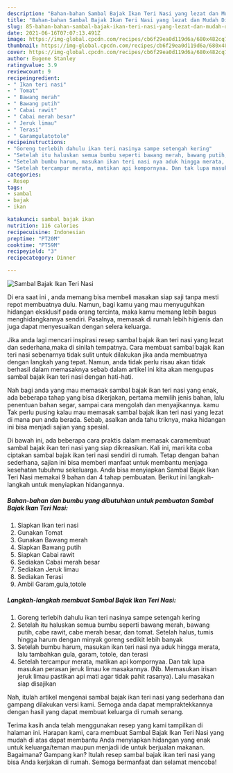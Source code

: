 ```yaml
---
description: "Bahan-bahan Sambal Bajak Ikan Teri Nasi yang lezat dan Mudah Dibuat"
title: "Bahan-bahan Sambal Bajak Ikan Teri Nasi yang lezat dan Mudah Dibuat"
slug: 85-bahan-bahan-sambal-bajak-ikan-teri-nasi-yang-lezat-dan-mudah-dibuat
date: 2021-06-16T07:07:13.491Z
image: https://img-global.cpcdn.com/recipes/cb6f29ea0d119d6a/680x482cq70/sambal-bajak-ikan-teri-nasi-foto-resep-utama.jpg
thumbnail: https://img-global.cpcdn.com/recipes/cb6f29ea0d119d6a/680x482cq70/sambal-bajak-ikan-teri-nasi-foto-resep-utama.jpg
cover: https://img-global.cpcdn.com/recipes/cb6f29ea0d119d6a/680x482cq70/sambal-bajak-ikan-teri-nasi-foto-resep-utama.jpg
author: Eugene Stanley
ratingvalue: 3.9
reviewcount: 9
recipeingredient:
- " Ikan teri nasi"
- " Tomat"
- " Bawang merah"
- " Bawang putih"
- " Cabai rawit"
- " Cabai merah besar"
- " Jeruk limau"
- " Terasi"
- " Garamgulatotole"
recipeinstructions:
- "Goreng terlebih dahulu ikan teri nasinya sampe setengah kering"
- "Setelah itu haluskan semua bumbu seperti bawang merah, bawang putih, cabe rawit, cabe merah besar, dan tomat. Setelah halus, tumis hingga harum dengan minyak goreng sedikit lebih banyak"
- "Setelah bumbu harum, masukan ikan teri nasi nya aduk hingga merata, lalu tambahkan gula, garam, totole, dan terasi"
- "Setelah tercampur merata, matikan api kompornyaa. Dan tak lupa masukan perasan jeruk limau ke masakannya. (Nb. Memasukan irisan jeruk limau pastikan api mati agar tidak pahit rasanya). Lalu masakan siap disajikan"
categories:
- Resep
tags:
- sambal
- bajak
- ikan

katakunci: sambal bajak ikan 
nutrition: 116 calories
recipecuisine: Indonesian
preptime: "PT20M"
cooktime: "PT59M"
recipeyield: "3"
recipecategory: Dinner

---
```



![Sambal Bajak Ikan Teri Nasi](https://img-global.cpcdn.com/recipes/cb6f29ea0d119d6a/680x482cq70/sambal-bajak-ikan-teri-nasi-foto-resep-utama.jpg)

Di era  saat ini , anda memang bisa membeli masakan siap saji tanpa mesti repot membuatnya dulu. Namun, bagi kamu yang mau menyuguhkan hidangan eksklusif pada orang tercinta, maka kamu memang lebih bagus menghidangkannya sendiri. Pasalnya, memasak di rumah lebih higienis dan juga dapat menyesuaikan dengan selera keluarga.

Jika anda lagi mencari inspirasi resep sambal bajak ikan teri nasi yang lezat dan sederhana,maka di sinilah tempatnya. Cara membuat sambal bajak ikan teri nasi  sebenarnya tidak sulit untuk dilakukan jika anda membuatnya dengan langkah yang tepat. Namun, anda tidak perlu risau akan tidak berhasil dalam memasaknya 
sebab dalam artikel ini kita akan mengupas sambal bajak ikan teri nasi dengan hati-hati.  



Nah bagi anda yang mau memasak sambal bajak ikan teri nasi yang enak, ada beberapa tahap yang bisa dikerjakan, pertama memilih jenis bahan, lalu penentuan bahan segar, sampai cara mengolah dan menyajikannya. kamu Tak perlu pusing kalau mau memasak sambal bajak ikan teri nasi yang lezat di mana pun anda berada. Sebab, asalkan anda  tahu triknya, maka hidangan ini bisa menjadi sajian yang spesial.

Di bawah ini, ada beberapa cara praktis  dalam memasak caramembuat sambal bajak ikan teri nasi yang siap dikreasikan. Kali ini, mari kita coba ciptakan sambal bajak ikan teri nasi sendiri di rumah. Tetap dengan bahan sederhana, sajian ini bisa memberi manfaat untuk membantu menjaga kesehatan tubuhmu sekeluarga. Anda bisa menyiapkan Sambal Bajak Ikan Teri Nasi memakai 9 bahan dan 4 tahap pembuatan. Berikut ini langkah-langkah untuk menyiapkan hidangannya.

<!--inarticleads1-->

##### Bahan-bahan dan bumbu yang dibutuhkan untuk pembuatan Sambal Bajak Ikan Teri Nasi:

1. Siapkan  Ikan teri nasi
1. Gunakan  Tomat
1. Gunakan  Bawang merah
1. Siapkan  Bawang putih
1. Siapkan  Cabai rawit
1. Sediakan  Cabai merah besar
1. Sediakan  Jeruk limau
1. Sediakan  Terasi
1. Ambil  Garam,gula,totole




<!--inarticleads2-->

##### Langkah-langkah membuat Sambal Bajak Ikan Teri Nasi:

1. Goreng terlebih dahulu ikan teri nasinya sampe setengah kering
1. Setelah itu haluskan semua bumbu seperti bawang merah, bawang putih, cabe rawit, cabe merah besar, dan tomat. Setelah halus, tumis hingga harum dengan minyak goreng sedikit lebih banyak
1. Setelah bumbu harum, masukan ikan teri nasi nya aduk hingga merata, lalu tambahkan gula, garam, totole, dan terasi
1. Setelah tercampur merata, matikan api kompornyaa. Dan tak lupa masukan perasan jeruk limau ke masakannya. (Nb. Memasukan irisan jeruk limau pastikan api mati agar tidak pahit rasanya). Lalu masakan siap disajikan




Nah, itulah artikel mengenai  sambal bajak ikan teri nasi  yang sederhana dan gampang dilakukan versi kami. Semoga anda dapat mempraktekkannya dengan hasil yang dapat membuat keluarga di rumah senang. 

Terima kasih anda telah menggunakan resep yang kami tampilkan di halaman ini. Harapan kami, cara membuat  Sambal Bajak Ikan Teri Nasi yang mudah di atas dapat membantu Anda menyiapkan hidangan yang enak untuk keluarga/teman maupun menjadi ide untuk berjualan makanan. Bagaimana? Gampang kan? Itulah resep sambal bajak ikan teri nasi yang bisa Anda kerjakan di rumah. Semoga bermanfaat dan selamat mencoba!

